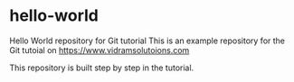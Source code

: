 # hello-world
Hello World repository for Git tutorial
This is an example repository for the Git tutoial on https://www.vidramsolutoions.com

This repository is built step by step in the tutorial.